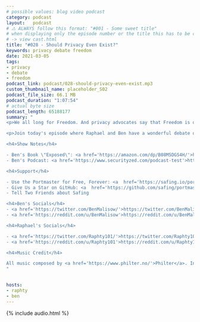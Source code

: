 ```yaml
---
# possible values: blog video podcast
category: podcast
layout:   podcast
# ⚠️ ALWAYS follow this format: "#001 - Some sweet title"
# when displaying only the episode number or the title this has to be constant
# -> view cast.html
title: "#028 - Should Privacy Even Exist?"
keywords: privacy debate freedom
date: 2021-03-05
tags:
- privacy
- debate
- freedom
podcast_link: podcast/028-should-privacy-even-exist.mp3
custom_thumbnail_name: placeholder_S02
podcast_file_size: 66.1 MB
podcast_duration: "1:07:54"
# actual byte size
podcast_length: 65188177
summary: "
<p>We all long for Freedom. And privacy advocates say that Freedom is only possible with privacy. But could Freedom be achieved without it? That is exactly what today's guest Ben Malisow is claiming: Get rid of privacy altogether and humanity will be liberated.</p>

<p>Join today's episode where Raphael and Ben have a wonderful debate on one of the most pressing issues of our time.</p>

<h4>Show Notes</h4>

- Ben's Book \"Exposed\": <a href='https://amazon.com/dp/B08M5DGS4H/'>https://amazon.com/dp/B08M5DGS4H/</a><br/>
- Ben's Podcast: <a href='https://www.securityzed.com/podcast-test'>https://www.securityzed.com/podcast-test</a>

<h4>Support</h4>

- Use the Portmaster for Free, Forever: <a  href='https://safing.io/portmaster/'>https://safing.io/portmaster/</a><br/>
- Give Us a Star on GitHub: <a  href='https://github.com/safing/portmaster/'>https://github.com/safing/portmaster/</a><br/>
- Tell Two Friends about Safing

<h4>Ben's Socials</h4>
- <a href='https://twitter.com/BenMalisow/'>https://twitter.com/BenMalisow/</a><br/>
- <a href='https://reddit.com/u/BenMalisow'>https://reddit.com/u/BenMalisow</a><br/>

<h4>Raphael's Socials</h4>

- <a href='https://twitter.com/Raphty101/'>https://twitter.com/Raphty101/</a><br/>
- <a href='https://reddit.com/u/Raphty101'>https://reddit.com/u/Raphty101</a><br/>

<h4>Music Credit</h4>

All music composed by <a href='https://www.philter.no/'>Philter</a>. Intro Song: \"Sunrise\". Outro Song: \"Sunset\"
"


hosts:
- raphty
- ben
---
```


{% include audio.html %}
